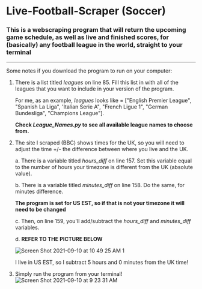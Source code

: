 # Live-Football-Scraper (Soccer)
### This is a webscraping program that will return the upcoming game schedule, as well as live and finished scores, for (basically) any football league in the world, straight to your terminal

---
Some notes if you download the program to run on your computer:

1. There is a list titled *leagues* on line 85.  Fill this list in with all of the leagues that you want to include in your version of the program.  

    For me, as an example, *leagues* looks like = ["English Premier League", "Spanish La Liga", 'Italian Serie A", "French Ligue 1", "German Bundesliga", "Champions League"].  
    
    **Check *League_Names.py* to see all available league names to choose from.**
2. The site I scraped (BBC) shows times for the UK, so you will need to adjust the time +/- the difference between where you live and the UK.  

      a. There is a variable titled *hours_diff* on line 157.  Set this variable equal to the number of hours your timezone is different from the UK (absolute value).
 
      b. There is a variable titled *minutes_diff* on line 158.  Do the same, for minutes difference.
      
      **The program is set for US EST, so if that is not your timezone it will need to be changed**
      
      c. Then, on line 159, you'll add/subtract the *hours_diff* and *minutes_diff* variables.
      
      d. **REFER TO THE PICTURE BELOW**
      
      ![Screen Shot 2021-09-10 at 10 49 25 AM 1](https://user-images.githubusercontent.com/69558085/132873046-a414cb90-4399-4d7c-b7d5-2811cd215b5a.png)

      
      I live in US EST, so I subtract 5 hours and 0 minutes from the UK time!
3. Simply run the program from your terminal!
![Screen Shot 2021-09-10 at 9 23 31 AM](https://user-images.githubusercontent.com/69558085/132860335-b353a012-1b9e-45dd-8dd8-091ec6d3275a.png)
